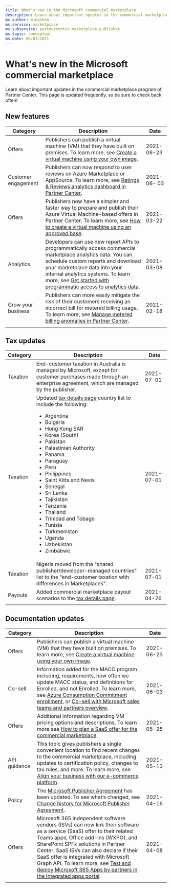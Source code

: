 ```yaml
---
title: What's new in the Microsoft commercial marketplace
description: Learn about important updates in the commercial marketplace program of Partner Center. 
ms.author: mingshen
ms.service: marketplace 
ms.subservice: partnercenter-marketplace-publisher
ms.topic: conceptual
ms.date: 06/01/2021
---
```


# What's new in the Microsoft commercial marketplace

Learn about important updates in the commercial marketplace program of Partner Center. This page is updated frequently, so be sure to check back often!

## New features

| Category | Description | Date |
| ------------ | ------------- | ------------- |
| Offers | Publishers can publish a virtual machine (VM) that they have built on premises. To learn more, see [Create a virtual machine using your own image](/azure/marketplace/azure-vm-create-using-own-image). | 2021-06-23 |
| Customer engagement | Publishers can now respond to user reviews on Azure Marketplace or AppSource. To learn more, see [Ratings & Reviews analytics dashboard in Partner Center](/azure/marketplace/ratings-reviews). | 2021-06- 03 |
| Offers | Publishers now have a simpler and faster way to prepare and publish their Azure Virtual Machine-based offers in Partner Center. To learn more, see [How to create a virtual machine using an approved base](azure-vm-create-using-approved-base.md). | 2021-03-22 |
| Analytics | Developers can use new report APIs to programmatically access commercial marketplace analytics data. You can schedule custom reports and download your marketplace data into your internal analytics systems. To learn more, see [Get started with programmatic access to analytics data](analytics-get-started.md). | 2021-03-08 |
| Grow your business | Publishers can more easily mitigate the risk of their customers receiving an incorrect bill for metered billing usage. To learn more, see [Manage metered billing anomalies in Partner Center](anomaly-detection.md). | 2021-02-18 |
|||

## Tax updates

| Category | Description | Date |
| ------------ | ------------- | ------------- |
| Taxation | End-customer taxation in Australia is managed by Microsoft, except for customer purchases made through an enterprise agreement, which are managed by the publisher. | 2021-07-01 |
| Taxation | Updated [tax details page](/partner-center/tax-details-marketplace) country list to include the following: <ul><li>Argentina</li><li>Bulgaria</li><li>Hong Kong SAR</li><li>Korea (South)</li><li>Pakistan</li><li>Palestinian Authority</li><li>Panama</li><li>Paraguay</li><li>Peru</li><li>Philippines</li><li>Saint Kitts and Nevis</li><li>Senegal</li><li>Sri Lanka</li><li>Tajikistan</li><li>Tanzania</li><li>Thailand</li><li>Trinidad and Tobago</li><li>Tunisia</li><li>Turkmenistan</li><li>Uganda</li><li>Uzbekistan</li><li>Zimbabwe</li></ul> | 2021-07-01 |
| Taxation | Nigeria moved from the "shared publisher/developer-managed countries" list to the “end-customer taxation with differences in Marketplaces".  | 2021-07-01 |
| Payouts | Added commercial marketplace payout scenarios to the [tax details page](/partner-center/tax-details-marketplace). | 2021-04-26 |
|||

## Documentation updates

| Category | Description | Date |
| ------------ | ------------- | ------------- |
| Offers | Publishers can publish a virtual machine (VM) that they have built on premises. To learn more, see [Create a virtual machine using your own image](/azure/marketplace/azure-vm-create-using-own-image). | 2021-06-23 |
| Co-sell | Information added for the MACC program including, requirements, how often we update MACC status, and definitions for Enrolled, and not Enrolled. To learn more, see [Azure Consumption Commitment enrollment](/azure/marketplace/azure-consumption-commitment-enrollment), or [Co-sell with Microsoft sales teams and partners overview](/azure/marketplace/co-sell-overview). | 2021-06-03 |
| Offers | Additional information regarding VM pricing options and descriptions. To learn more see [How to plan a SaaS offer for the commercial marketplace](/azure/marketplace/plan-saas-offer). | 2021-05-25|
| API guidance | This topic gives publishers a single convenient location to find recent changes to the commercial marketplace, including updates to certification policy, changes to tax rules, and more. To learn more, see [Align your business with our e-commerce platform](/azure/marketplace/marketplace-apis-guide). | 2021-05-13 |
| Policy | The [Microsoft Publisher Agreement](/legal/marketplace/msft-publisher-agreement) has been updated. To see what’s changed, see [Change history for Microsoft Publisher Agreement](/legal/marketplace/mpa-change-history). | 2021-04-16 |
| Offers | Microsoft 365 independent software vendors (ISVs) can now link their software as a service (SaaS) offer to their related Teams apps, Office add-ins (WXPO), and SharePoint SPFx solutions in Partner Center. SaaS ISVs can also declare if their SaaS offer is integrated with Microsoft Graph API. To learn more, see [Test and deploy Microsoft 365 Apps by partners in the Integrated apps portal](/microsoft-365/admin/manage/test-and-deploy-microsoft-365-apps). | 2021-04-08 |
|||
